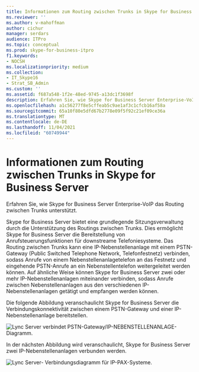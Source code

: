 ```yaml
---
title: Informationen zum Routing zwischen Trunks in Skype for Business Server
ms.reviewer: ''
ms.author: v-mahoffman
author: cichur
manager: serdars
audience: ITPro
ms.topic: conceptual
ms.prod: skype-for-business-itpro
f1.keywords:
- NOCSH
ms.localizationpriority: medium
ms.collection:
- IT_Skype16
- Strat_SB_Admin
ms.custom: ''
ms.assetid: f687a548-1f2e-48ed-9745-a13dc1f3698f
description: Erfahren Sie, wie Skype for Business Server Enterprise-VoIP das Routing zwischen Trunks unterstützt.
ms.openlocfilehash: a1c56277f8e5cffeab5c9ae1af3c1cfcb16af58a
ms.sourcegitcommit: 65a10f80e5dfd67b2778e09f5f92c21ef09ce36a
ms.translationtype: MT
ms.contentlocale: de-DE
ms.lasthandoff: 11/04/2021
ms.locfileid: "60749944"
---
```

# <a name="about-inter-trunk-routing-in-skype-for-business-server"></a>Informationen zum Routing zwischen Trunks in Skype for Business Server
 
Erfahren Sie, wie Skype for Business Server Enterprise-VoIP das Routing zwischen Trunks unterstützt.
  
Skype for Business Server bietet eine grundlegende Sitzungsverwaltung durch die Unterstützung des Routings zwischen Trunks. Dies ermöglicht Skype for Business Server die Bereitstellung von Anrufsteuerungsfunktionen für downstreame Telefoniesysteme. Das Routing zwischen Trunks kann eine IP-Nebenstellenanlage mit einem PSTN-Gateway (Public Switched Telephone Network, Telefonfestnetz) verbinden, sodass Anrufe von einem Nebenstellenanlagetelefon an das Festnetz und eingehende PSTN-Anrufe an ein Nebenstellentelefon weitergeleitet werden können. Auf ähnliche Weise können Skype for Business Server zwei oder mehr IP-Nebenstellenanlagen miteinander verbinden, sodass Anrufe zwischen Nebenstellenanlagen aus den verschiedenen IP-Nebenstellenanlagen getätigt und empfangen werden können. 
  
Die folgende Abbildung veranschaulicht Skype for Business Server die Verbindungskonnektivität zwischen einem PSTN-Gateway und einer IP-Nebenstellenanlage bereitstellen.
  
![Lync Server verbindet PSTN-Gateway/IP-NEBENSTELLENANLAGE-Diagramm.](../../media/inter_trunk01.jpg)
  
In der nächsten Abbildung wird veranschaulicht, Skype for Business Server zwei IP-Nebenstellenanlagen verbunden werden.
  
![Lync Server- Verbindungsdiagramm für IP-PAX-Systeme.](../../media/inter_trunk02.jpg)
  

